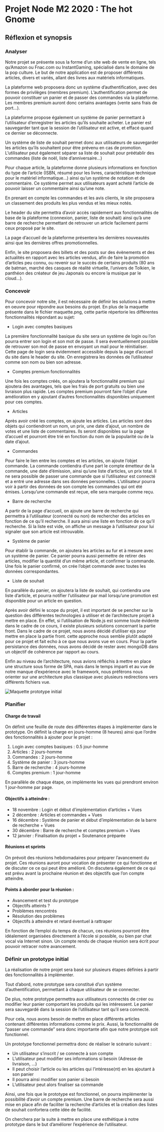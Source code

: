 # Projet Node M2 2020 : The hot Gnome
## Réflexion et synopsis


### Analyser

Notre projet se présente sous la forme d’un site web de vente en ligne, tels qu’Amazon ou Fnac.com ou InstantGaming,
spécialisé dans le domaine de la pop culture. Le but de notre application est de proposer différents articles, divers et variés,
allant des livres aux matériels informatiques.

La plateforme web proposera donc un système d’authentification, avec des formes de privilèges (membres premium). L’authentification
permet de pouvoir constituer un panier et de passer des commandes via la plateforme. Les membres premium auront donc certains 
avantages (vente sans frais de port…).

La plateforme propose également un système de panier permettant à l’utilisateur d’enregistrer les articles qu’ils souhaite acheter.
Le panier est sauvegarder tant que la session de l’utilisateur est active, et effacé quand ce dernier se déconnecte.

Un système de liste de souhait permet donc aux utilisateurs de sauvegarder les articles qu’ils souhaitent pour être prévenu en cas de promotion.
L’utilisateur peut également séparer sa liste de souhait pour préétablir des commandes (liste de noël, liste d’anniversaire…)

Pour chaque article, la plateforme donne plusieurs informations en fonction du type de l’article (ISBN, résumé pour les livres,
caractéristique technique pour le matériel informatique…) ainsi qu’un système de notation et de commentaire. Ce système permet
aux utilisateurs ayant acheté l’article de pouvoir laisser un commentaire ainsi qu’une note.

En prenant en compte les commandes et les avis clients, le site proposera un classement des produits les plus vendus et les mieux notés.

Le header du site permettra d’avoir accès rapidement aux fonctionnalités de base de la plateforme (connexion, panier, liste de souhait)
ainsi qu’à une barre de recherche permettant de retrouver un article facilement parmi ceux proposé par le site.

La page d’accueil de la plateforme présentera les dernières nouveautés ainsi que les dernières offres promotionnelles.

Enfin, le site proposera des billets et des posts sur des évènements et des actualités en rapport avec les articles vendus, afin de faire
la promotion d’articles peu connu, ou revenir sur le succès de certains produits (80 ans de batman, marché des casques de réalité virtuelle,
l’univers de Tolkien, le panthéon des créateur de jeu Japonais ou encore la musique par le cloud…).

### Concevoir

Pour concevoir notre site, il est nécessaire de définir les solutions à mettre en oeuvre pour répondre aux besoins du projet.
En plus de la maquette présente dans le fichier maquette.png, cette partie répertorie les différentes fonctionnalités répondant au sujet:

* Login avec comptes basiques

La première fonctionnalité basique du site sera un système de login ou l’on pourra entrer son login et son mot de passe. Il sera éventuellement
possible de retrouver son mot de passe en envoyant un mail pour le réinitialiser. Cette page de login sera évidemment accessible depuis
la page d’accueil du site dans le header du site. On enregistrera les données de l’utilisateur comme son nom ou bien son adresse.

* Comptes premium fonctionnalités

Une fois les comptes créés, on ajoutera la fonctionnalité premium qui ajoutera des avantages, tels que les frais de port gratuits ou bien
une livraison plus rapide. Les comptes premium pourront faire l’objet d’une amélioration en y ajoutant d’autres fonctionnalités disponibles
uniquement pour ces comptes.

* Articles

Après avoir créé les comptes, on ajoute les articles. Les articles sont des objets qui contiendront un nom, un prix, une date d’ajout, un 
nombre de votes et une liste de commentaires. Ils seront disponibles sur la page d’accueil et pourront être trié en fonction du nom de la 
popularité ou de la date d’ajout.

* Commandes

Pour faire le lien entre les comptes et les articles, on ajoute l’objet commande. La commande contiendra d’une part le compte émetteur de 
la commande, une date d’émission, ainsi qu’une liste d’articles, un prix total. Il ne sera possible de passer une commande que si l’utilisateur 
est connecté et a entré une adresse dans ses données personnelles. L’utilisateur pourra voir à partir des données de son compte les commandes qui 
ont été émises. Lorsqu’une commande est reçue, elle sera marquée comme reçu.

* Barre de recherche

A partir de la page d’accueil, on ajoute une barre de recherche qui permettra à l’utilisateur (connecté ou non) de rechercher des articles en 
fonction de ce qu’il recherche. Il aura ainsi une liste en fonction de ce qu’il recherche. Si la liste est vide, on affiche un message à l’utilisateur 
pour lui signaler que son article est introuvable.

* Système de panier

Pour établir la commande, on ajoutera les articles au fur et à mesure avec un système de panier. Ce panier pourra aussi permettre de retirer des articles, 
modifier la quantité d’un même article, et confirmer la commande. Une fois le panier confirmé, on crée l’objet commande avec toutes les données 
correspondantes.

* Liste de souhait

En parallèle du panier, on ajoutera la liste de souhait, qui contiendra une liste d’article, et pourra notifier l’utilisateur par mail lorsqu’une 
promotion est disponible pour un article en question.


Après avoir défini le scope du projet, il est important de se pencher sur la question des différentes technologies à utiliser et de l’architecture 
projet à mettre en place. En effet, si l’utilisation de Node.js est somme toute évidente dans le cadre de ce cours, il existe plusieurs solutions 
concernant la partie front. Dans le cadre de ce projet, nous avons décidé d’utiliser ejs pour mettre en place la partie front. cette approche nous semble  plutôt adapté pour ce projet et fait echo à ce que nous avons vue en cours. Pour la partie persistance des données, nous avons décidé de rester avec mongoDB dans 
un objectif de cohérence par rapport au cours.

Enfin au niveau de l’architecture, nous avions réfléchis à mettre en place une structure sous forme de SPA, mais dans le temps imparti et au vue 
de notre manque d’expérience avec le framework, nous préférons nous orienter sur une architecture plus classique avec plusieurs redirections vers 
différents fichiers vue. 

![Maquette prototype initial](maquette.png)


### Planifier

#### Charge de travail
On définit une feuille de route des différentes étapes à implémenter dans le prototype. On définit la charge en jours-homme (8 heures) ainsi 
que l’ordre des fonctionnalités à ajouter pour le projet :

1. Login avec comptes basiques : 0.5 jour-homme
2. Articles : 2 jours-homme
3. Commandes : 2 jours-homme
4. Système de panier : 3 jours-homme
5. Barre de recherche : 4 jours-homme
6. Comptes premium : 1 jour-homme

En parallèle de chaque étape, on implémente les vues qui prendront environ 1 jour-homme par page.

#### Objectifs à atteindre :

* 18 novembre : Login et début d’implémentation d’articles + Vues
* 2 décembre : Articles et commandes + Vues
* 16 décembre : Système de panier et début d’implémentation de la barre de recherche + Vues 
* 30 décembre : Barre de recherche et comptes premium + Vues
* 12 janvier : Finalisation du projet + Soutenance préparée

#### Réunions et sprints

On prévoit des réunions hebdomadaires pour préparer l’avancement du projet. Ces réunions auront pour vocation de présenter ce 
qui fonctionne et de discuter ce ce qui peut être amélioré. On discutera également de ce qui est prévu avant la prochaine réunion et 
des objectifs que l’on compte atteindre.

#### Points à aborder pour la réunion :

* Avancement et test du prototype
* Objectifs atteints ?
* Problèmes rencontrés
* Résolution des problèmes
* Objectifs à atteindre et retard éventuel à rattraper

En fonction de l’emploi du temps de chacun, ces réunions pourront être idéalement organisées directement à l’école si possible, ou bien
par chat vocal via Internet sinon. Un compte rendu de chaque réunion sera écrit pour pouvoir retracer notre avancement.

### Définir un prototype initial

La réalisation de notre projet sera basé sur plusieurs étapes définies à partir des fonctionnalités à implémenter.

Tout d’abord, notre prototype sera constitué d’un système d’authentification, permettant à chaque utilisateur de se connecter.

De plus, notre prototype permettra aux utilisateurs connectés de créer ou modifier leur panier comportant les produits qui les intéressent. 
Le panier sera sauvegardé dans la session de l’utilisateur tant qu’il sera connecté.

Pour cela, nous avons besoin de mettre en place différents articles contenant différentes informations comme le prix. Aussi, la fonctionnalité de 
“passer une commande” sera donc importante afin que notre prototype soit fonctionnel.

Un prototype fonctionnel permettra donc de réaliser le scénario suivant :

* Un utilisateur s’inscrit / se connecte à son compte
* L’utilisateur peut modifier ses informations si besoin (Adresse de livraison, …)
* Il peut choisir l’article ou les articles qui l’intéresse(nt) en les ajoutant à son panier
* Il pourra ainsi modifier son panier si besoin
* L’utilisateur peut alors finaliser sa commande 

Ainsi, une fois que le prototype est fonctionnel, on pourra implémenter la possibilité d’avoir un compte premium. Une barre de recherche sera 
aussi mise en place afin de faciliter la recherche d’articles et la création des listes de souhait confortera cette idée de facilité.

On cherchera par la suite à mettre en place une esthétique à notre prototype dans le but d’améliorer l’expérience de l’utilisateur.
